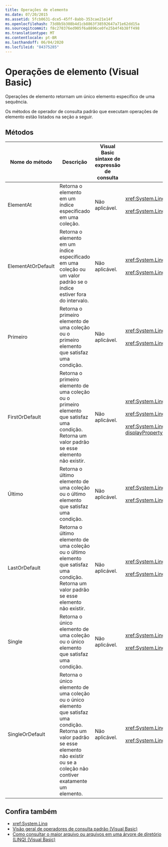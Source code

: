 ```yaml
---
title: Operações de elemento
ms.date: 07/20/2015
ms.assetid: 5fcb0631-dce5-45ff-8abb-353cae21e14f
ms.openlocfilehash: 73d8b5b308b4d1cb8863f38592647a71e62dd15a
ms.sourcegitcommit: f8c270376ed905f6a8896ce0fe25b4f4b38ff498
ms.translationtype: MT
ms.contentlocale: pt-BR
ms.lasthandoff: 06/04/2020
ms.locfileid: "84375285"
---
```

# <a name="element-operations-visual-basic"></a>Operações de elemento (Visual Basic)
Operações de elemento retornam um único elemento específico de uma sequência.  
  
 Os métodos de operador de consulta padrão que executam operações de elemento estão listados na seção a seguir.  
  
## <a name="methods"></a>Métodos  
  
|Nome do método|Descrição|Visual Basic sintaxe de expressão de consulta|Mais informações|  
|-----------------|-----------------|------------------------------------------|----------------------|  
|ElementAt|Retorna o elemento em um índice especificado em uma coleção.|Não aplicável.|<xref:System.Linq.Enumerable.ElementAt%2A?displayProperty=nameWithType><br /><br /> <xref:System.Linq.Queryable.ElementAt%2A?displayProperty=nameWithType>|  
|ElementAtOrDefault|Retorna o elemento em um índice especificado em uma coleção ou um valor padrão se o índice estiver fora do intervalo.|Não aplicável.|<xref:System.Linq.Enumerable.ElementAtOrDefault%2A?displayProperty=nameWithType><br /><br /> <xref:System.Linq.Queryable.ElementAtOrDefault%2A?displayProperty=nameWithType>|  
|Primeiro|Retorna o primeiro elemento de uma coleção ou o primeiro elemento que satisfaz uma condição.|Não aplicável.|<xref:System.Linq.Enumerable.First%2A?displayProperty=nameWithType><br /><br /> <xref:System.Linq.Queryable.First%2A?displayProperty=nameWithType>|  
|FirstOrDefault|Retorna o primeiro elemento de uma coleção ou o primeiro elemento que satisfaz uma condição. Retorna um valor padrão se esse elemento não existir.|Não aplicável.|<xref:System.Linq.Enumerable.FirstOrDefault%2A?displayProperty=nameWithType><br /><br /> <xref:System.Linq.Queryable.FirstOrDefault%2A?displayProperty=nameWithType><br /><br /> <xref:System.Linq.Queryable.FirstOrDefault%60%601%28System.Linq.IQueryable%7B%60%600%7D%29?displayProperty=nameWithType>|  
|Último|Retorna o último elemento de uma coleção ou o último elemento que satisfaz uma condição.|Não aplicável.|<xref:System.Linq.Enumerable.Last%2A?displayProperty=nameWithType><br /><br /> <xref:System.Linq.Queryable.Last%2A?displayProperty=nameWithType>|  
|LastOrDefault|Retorna o último elemento de uma coleção ou o último elemento que satisfaz uma condição. Retorna um valor padrão se esse elemento não existir.|Não aplicável.|<xref:System.Linq.Enumerable.LastOrDefault%2A?displayProperty=nameWithType><br /><br /> <xref:System.Linq.Queryable.LastOrDefault%2A?displayProperty=nameWithType>|  
|Single|Retorna o único elemento de uma coleção ou o único elemento que satisfaz uma condição.|Não aplicável.|<xref:System.Linq.Enumerable.Single%2A?displayProperty=nameWithType><br /><br /> <xref:System.Linq.Queryable.Single%2A?displayProperty=nameWithType>|  
|SingleOrDefault|Retorna o único elemento de uma coleção ou o único elemento que satisfaz uma condição. Retorna um valor padrão se esse elemento não existir ou se a coleção não contiver exatamente um elemento.|Não aplicável.|<xref:System.Linq.Enumerable.SingleOrDefault%2A?displayProperty=nameWithType><br /><br /> <xref:System.Linq.Queryable.SingleOrDefault%2A?displayProperty=nameWithType>|  
  
## <a name="see-also"></a>Confira também

- <xref:System.Linq>
- [Visão geral de operadores de consulta padrão (Visual Basic)](standard-query-operators-overview.md)
- [Como consultar o maior arquivo ou arquivos em uma árvore de diretório (LINQ) (Visual Basic)](how-to-query-for-the-largest-file-or-files-in-a-directory-tree.md)
